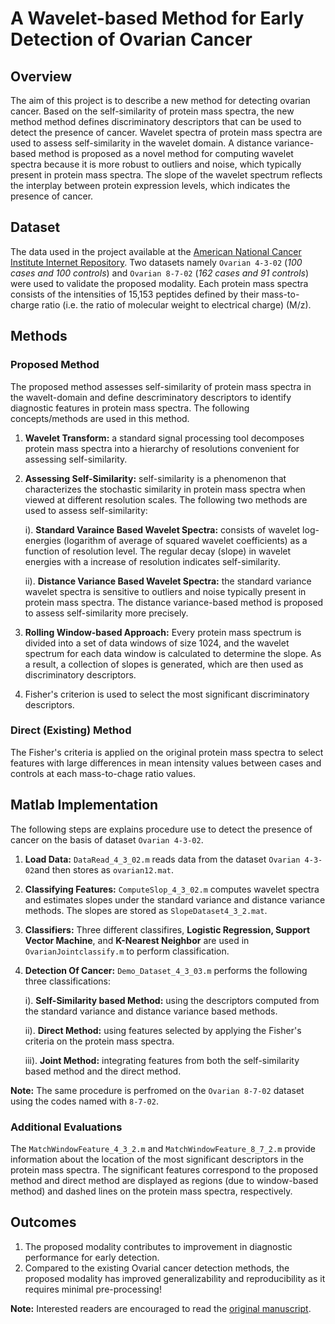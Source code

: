 # A Wavelet-based Method for Early Detection of Ovarian Cancer
## Overview
The aim of this project is to describe a new method for detecting ovarian cancer. Based on the self-similarity of protein mass spectra, the new method method defines discriminatory descriptors that can be used to detect the presence of cancer. Wavelet spectra of protein mass spectra are used to assess self-similarity in the wavelet domain. A distance variance-based method is proposed as a novel method for computing wavelet spectra because it is more robust to outliers and noise, which typically present in protein mass spectra. The slope of the wavelet spectrum reflects the interplay between protein expression levels, which indicates the presence of cancer. 

## Dataset
The data used in the project available at the [American National Cancer Institute Internet Repository](https://home.ccr.cancer.gov/ncifdaproteomics/ppatterns.asp). 
Two datasets namely `Ovarian 4-3-02` (_100 cases and 100 controls_) and `Ovarian 8-7-02` (_162 cases and 91 controls_) were used to validate the proposed modality. Each protein mass spectra consists of the intensities of 15,153 peptides defined by their mass-to-charge ratio (i.e. the ratio of molecular weight to electrical charge) (M/z).


## Methods
### Proposed Method
 The proposed method assesses self-similarity of protein mass spectra in the wavelt-domain and define descriminatory descriptors to identify diagnostic features in protein mass spectra. The following concepts/methods are used in this method.
 
1. **Wavelet Transform:** a standard signal processing tool decomposes protein mass spectra into a hierarchy of resolutions convenient for assessing self-similarity. 
2. **Assessing Self-Similarity:** self-similarity is a phenomenon that characterizes the stochastic similarity in protein mass spectra when viewed at different resolution scales. The following two methods are used to assess self-similarity:

     i). **Standard Varaince Based Wavelet Spectra:** consists of wavelet log-energies (logarithm of average of squared wavelet coefficients) as a function of resolution level. The regular decay (slope) in wavelet energies with a increase of resolution indicates self-similarity. 
     
     ii). **Distance Variance Based Wavelet Spectra:**  the standard variance wavelet spectra is sensitive to outliers and noise typically present in protein mass spectra. The distance variance-based method is proposed to assess self-similarity more precisely.
     
3. **Rolling Window-based Approach:** Every protein mass spectrum is divided into a set of data windows of size 1024, and the wavelet spectrum for each data window is calculated to determine the slope. As a result, a collection of slopes is generated, which are then used as discriminatory descriptors.
4. Fisher's criterion is used to select the most significant discriminatory descriptors.  

### Direct (Existing) Method
The Fisher's criteria is applied on the original protein mass spectra to select features with large differences in mean intensity values  between cases and controls at each mass-to-chage ratio values.

## Matlab Implementation 
The following steps are explains procedure use to detect the presence of cancer on the basis of dataset `Ovarian 4-3-02`.
1. **Load Data:** `DataRead_4_3_02.m` reads data from the dataset `Ovarian 4-3-02`and then stores as `ovarian12.mat`. 

2. **Classifying Features:** `ComputeSlop_4_3_02.m` computes wavelet spectra and estimates slopes under the 
standard variance and distance variance methods. The slopes are stored as `SlopeDataset4_3_2.mat`. 

3. **Classifiers:** Three different classifires, **Logistic Regression, Support Vector Machine**, and **K-Nearest Neighbor** are used in 
`OvarianJointclassify.m` to perform classification. 

4. **Detection Of Cancer:** `Demo_Dataset_4_3_03.m` performs the following three classifications:

   i). **Self-Similarity based Method:** using the descriptors computed from the standard variance and distance variance based methods.
  
   ii). **Direct Method:** using features selected by applying the Fisher's criteria on the protein mass spectra. 
  
   iii). **Joint Method:** integrating features from  both the self-similarity based method and the direct method.
  
**Note:** The same procedure is perfromed on the `Ovarian 8-7-02` dataset using the codes named with `8-7-02`. 

### Additional Evaluations
The `MatchWindowFeature_4_3_2.m` and `MatchWindowFeature_8_7_2.m` provide information about the location of the most significant descriptors in the protein mass spectra.
The significant features correspond to the proposed method and direct method are displayed as regions (due to window-based method) and dashed lines on the protein mass spectra, respectively.

## Outcomes
1. The proposed modality contributes to improvement in diagnostic performance for early detection. 
2. Compared to the existing Ovarial cancer detection methods, the proposed modality has improved generalizability and reproducibility as it requires minimal pre-processing!

**Note:** Interested readers are encouraged to read the [original manuscript](https://doi.org/10.48550/arXiv.2207.07028).

